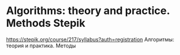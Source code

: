 # Algorithms: theory and practice. Methods Stepik
https://stepik.org/course/217/syllabus?auth=registration
Алгоритмы: теория и практика. Методы
